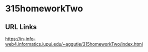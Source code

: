 # 315homeworkTwo

## URL Links
https://in-info-web4.informatics.iupui.edu/~aggutie/315homeworkTwo/index.html
